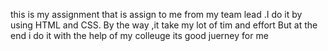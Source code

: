 this is my assignment that is assign to me from my team lead .I do it by using HTML and CSS.
By the way ,it take my lot of tim and effort 
But at the end i do it with the help of my colleuge
its good juerney for me

